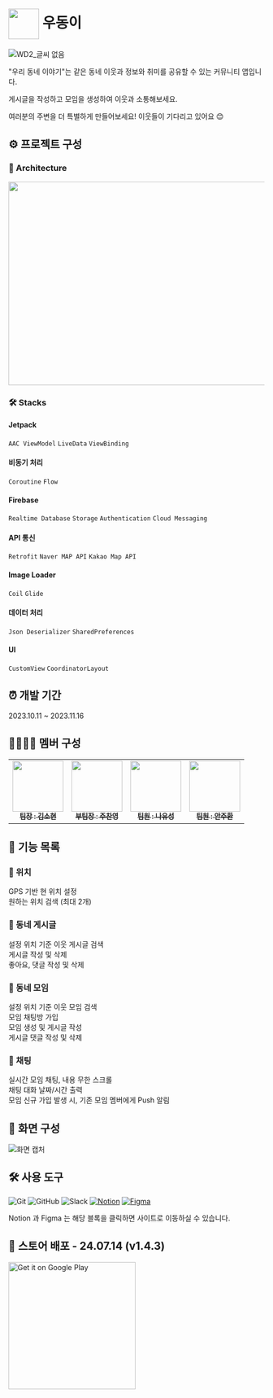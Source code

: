 # <span><img src="https://github.com/TeamWD2/WooDong2/assets/58664438/cb3b47fe-b194-43bd-9305-9bfeb437684b" width="60" style="vertical-align: middle;"> 우동이</span>


![WD2_글씨 없음](https://github.com/TeamWD2/WooDong2/assets/58664438/a6736c06-3e90-4955-8ad9-56a26deb2d1e)

"우리 동네 이야기"는 같은 동네 이웃과 정보와 취미를 공유할 수 있는 커뮤니티 앱입니다.

게시글을 작성하고 모임을 생성하여 이웃과 소통해보세요.

여러분의 주변을 더 특별하게 만들어보세요! 이웃들이 기다리고 있어요 😊


## ⚙ 프로젝트 구성
### 🧩 Architecture
<img src="https://github.com/TeamWD2/WooDong2/assets/58664438/02678bab-227f-4338-8e24-24e131382858" width="550" height="400">

### 🛠️ Stacks
#### Jetpack
`AAC ViewModel` `LiveData` `ViewBinding`
#### 비동기 처리
`Coroutine` `Flow`
#### Firebase
`Realtime Database` `Storage` `Authentication` `Cloud Messaging`
#### API 통신
`Retrofit` `Naver MAP API` `Kakao Map API`
#### Image Loader
`Coil` `Glide`
#### 데이터 처리
`Json Deserializer` `SharedPreferences`
#### UI
`CustomView` `CoordinatorLayout`


## ⏰ 개발 기간 
2023.10.11 ~ 2023.11.16


## 👨‍👩‍👦‍👦 멤버 구성
<table>
  <tbody>
    <tr>
      <td align="center">
        <a href="https://github.com/sinw212">
          <img src="https://github.com/sinw212.png" width="100px;" alt=""/>
          <br />
          <sub>
            <b>팀장 : 김소현</b>
          </sub>
        </a>
        <br />
      </td>
      <td align="center">
        <a href="https://github.com/dannyjoo7">
          <img src="https://github.com/dannyjoo7.png" width="100px;" alt=""/>
          <br />
          <sub>
            <b>부팀장 : 주찬영 </b>
          </sub
        </a>
        <br />
      </td>
      <td align="center">
        <a href="https://github.com/VonLyus">
          <img src="https://github.com/VonLyus.png" width="100px;" alt=""/>
          <br />
          <sub>
            <b>팀원 : 나유성</b>
          </sub>
        </a>
        <br />
      </td>
      <td align="center">
        <a href="https://github.com/AJH1346">
          <img src="https://github.com/AJH1346.png" width="100px;" alt=""/>
          <br />
          <sub>
            <b>팀원 : 안주환</b>
          </sub>
        </a>
        <br />
      </td>
    </tr>
  </tbody>
</table>


## 🎯 기능 목록
### 📌 위치
GPS 기반 현 위치 설정  
원하는 위치 검색 (최대 2개)

### 📌 동네 게시글
설정 위치 기준 이웃 게시글 검색  
게시글 작성 및 삭제  
좋아요, 댓글 작성 및 삭제

### 📌 동네 모임
설정 위치 기준 이웃 모임 검색  
모임 채팅방 가입  
모임 생성 및 게시글 작성  
게시글 댓글 작성 및 삭제

### 📌 채팅
실시간 모임 채팅, 내용 무한 스크롤  
채팅 대화 날짜/시간 출력  
모임 신규 가입 발생 시, 기존 모임 멤버에게 Push 알림


## 🎨 화면 구성

![화면 캡처](https://github.com/TeamWD2/WooDong2/assets/58664438/e9d6db96-b26c-47c0-be01-ca243c8d407c)

## 🛠 사용 도구
![Git](https://img.shields.io/badge/-Git-F05032?style=flat-square&logo=git&logoColor=white) 
![GitHub](https://img.shields.io/badge/-GitHub-181717?style=flat-square&logo=github)
![Slack](https://img.shields.io/badge/-Slack-4A154B?style=flat-square&logo=slack&logoColor=white)
[![Notion](https://img.shields.io/badge/-Notion-000000?style=flat-square&logo=notion&logoColor=white)](https://www.notion.so/9a5c134036454260ae593347ed489583?pvs=18)
[![Figma](https://img.shields.io/badge/-Figma-F24E1E?style=flat-square&logo=figma&logoColor=white)](https://www.figma.com/file/cIHHb8N3Hvp2NHIwR8qAP6/WD2?type=design&node-id=0-1&mode=design&t=ecUTkwX830c3cvPD-0)

Notion 과 Figma 는 해당 블록을 클릭하면 사이트로 이동하실 수 있습니다.

## 🚀 스토어 배포 - 24.07.14 (v1.4.3) 
<a href='https://play.google.com/store/apps/details?id=com.wd.woodong2'><img alt='Get it on Google Play' src='https://play.google.com/intl/en_us/badges/images/generic/en_badge_web_generic.png' width='250'/></a>
